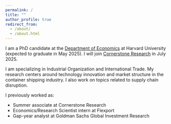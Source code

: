 ```yaml
---
permalink: /
title: ""
author_profile: true
redirect_from: 
  - /about/
  - /about.html
---
```


I am a PhD candidate at the [Department of Economics](https://www.economics.harvard.edu/) at Harvard University (expected to graduate in May 2025). I will join [Cornerstone Research](https://www.cornerstone.com/) in July 2025. 

I am specializing in Industrial Organization and International Trade. My research centers around technology innovation and market structure in the container shipping industry. I also work on topics related to supply chain disruption.

I previously worked as:

- Summer associate at Cornerstone Research
- Economics/Research Scientist intern at Flexport
- Gap-year analyst at Goldman Sachs Global Investment Research
